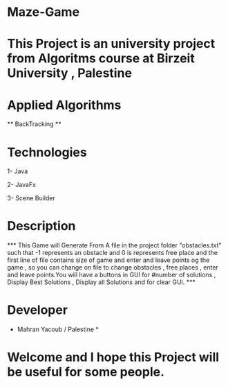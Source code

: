 # Maze-Game

# This Project is an university project from Algoritms course at Birzeit University , Palestine 

# Applied Algorithms 
   ** BackTracking ** 
   
# Technologies 
  1- Java 
  
  2- JavaFx
  
  3- Scene Builder
  
 # Description 
 
   *** This Game will Generate From A file in the project folder "obstacles.txt" such that -1  represents an obstacle and 
   0 is represents free place and the first line of file contains size of game and enter and leave points og the game , so you can 
   change on file to change obstacles , free places , enter and leave points.You will have a buttons in GUI for #number of solutions 
   , Display Best Solutions , Display all Solutions and for clear GUI. ***
   
  # Developer 
   * Mahran Yacoub / Palestine *
   
  # Welcome and I hope this Project will be useful for some people.
